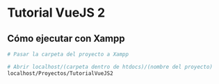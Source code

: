 # Tutorial VueJS 2

## Cómo ejecutar con Xampp

``` bash
# Pasar la carpeta del proyecto a Xampp

# Abrir localhost/(carpeta dentro de htdocs)/(nombre del proyecto)
localhost/Proyectos/TutorialVueJS2
```
